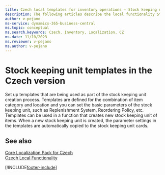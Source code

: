```yaml
---
title: Czech local templates for inventory operations – Stock keeping unit templates
description: The following articles describe the local functionality Stock keeping Unit Templates in the Czech version of Business Central.
author: v-pejano
ms-service: dynamics-365-business-central
ms.topic: conceptual
ms.search.keywords: Czech, Inventory, Localization, CZ
ms.date: 11/10/2023
ms.reviewer: v-pejano
ms.author: v-pejano
---
```


# Stock keeping unit templates in the Czech version

Set up templates that are being used as part of the stock keeping unit creation process.
Templates are defined for the combination of item category and location and you can set the basic parameters of the stock keeping unit, such as Replenishment System, Reordering Policy, etc.
Templates can be used in a function that creates new stock keeping unit of items. When a new stock keeping unit is created, the parameter settings in the templates are automatically copied to the stock keeping unit cards.

## See also

[Core Localization Pack for Czech](ui-extensions-core-localization-pack-cz.md)  
[Czech Local Functionality](czech-local-functionality.md)  


[!INCLUDE[footer-include](../../includes/footer-banner.md)]